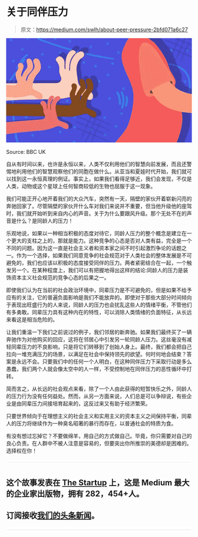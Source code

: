 # 关于同伴压力

> 原文：<https://medium.com/swlh/about-peer-pressure-2bfd071a6c27>

![](img/fcad05594ee397a03531a275da16daa7.png)

Source: BBC UK

自从有时间以来，也许是永恒以来，人类不仅利用他们的智慧向前发展，而且还警惕地利用他们的智慧观察他们的同胞在做什么。从亚当和夏娃时代开始，我们就可以找到这一永恒真理的例证。事实上，如果我们看得足够近，我们会发现，不仅是人类，动物或这个星球上任何智商较低的生物也屈服于这一现象。

我们可能正开心地开着我们的大众汽车，突然有一天，隔壁的家伙开着崭新闪亮的奔驰回家了。尽管隔壁的家伙开什么车对我们来说并不重要，但当他升级他的座驾时，我们就开始听到来自内心的声音。关于为什么要跟风升级。那个无处不在的声音是什么？是同龄人的压力！

乐观地说，如果以一种相当积极的态度对待它，同龄人压力的整个概念是建立在一个更大的支柱之上的，那就是能力。这种竞争的心态是否对人类有益，完全是一个不同的问题。因为这一直是社会主义者和资本家之间不时引起激烈争论的话题之一。作为一个选择，如果我们同意竞争的社会规范对于人类社会的整体发展是不可避免的，我们也应该以积极的态度接受同伴的压力。两者紧密结合在一起，一个触发另一个。在某种程度上，我们可以有把握地得出这样的结论:同龄人的压力是装饰资本主义社会规范的竞争心态的后果之一。

即使我们认为在当前的社会政治环境中，同辈压力是不可避免的，但是如果不给予应有的关注，它的普遍负面影响是我们不能放弃的。即使对于那些大部分时间倾向于表现出旺盛行为的人来说，同龄人的压力也会扰乱这些人的情绪平衡，不管他们有多勇敢。同辈压力具有这种内在的特性，可以消除人类情绪的负面特征，从长远来看这是相当危险的。

让我们重温一下我们之前说过的例子，我们邻居的新奔驰。如果我们最终买了一辆奔驰作为对他购买的回应，这将在邻居心中引发另一轮同龄人压力。这丝毫没有减轻同辈压力的不良影响，只是将它们转移到了创始人身上。最终，我们都会把自己拉向一堆充满压力的场景，以满足在社会中保持领先的欲望。何时何地会结束？答案是永远不会。只要我们中的任何一个人明白，在这种同伴压力下采取行动是多么愚蠢，我们两个人就会像太空中的人一样，不受控制地在同伴压力的恶性循环中打转。

简而言之，从长远的社会观点来看，除了一个人由此获得的短暂快乐之外，同龄人的压力行为没有任何益处。然而，从另一方面来说，人们总是可以争辩说，有些企业是由同辈压力间接培育起来的，这反过来又有助于经济繁荣。

只要世界倾向于在理想主义的社会主义和实用主义的资本主义之间保持平衡，同辈人的压力将继续作为一种臭名昭著的暴行而存在，以普通社会的特质为食。

有没有想过忘掉它？不要做绵羊，用自己的方式做自己。毕竟，你只需要对自己的良心负责。在人群中不被人注意是容易的，但要突出你所推崇的美德却是困难的。选择权在你！

![](img/731acf26f5d44fdc58d99a6388fe935d.png)

## 这个故事发表在 [The Startup](https://medium.com/swlh) 上，这是 Medium 最大的企业家出版物，拥有 282，454+人。

## 订阅接收[我们的头条新闻](http://growthsupply.com/the-startup-newsletter/)。

![](img/731acf26f5d44fdc58d99a6388fe935d.png)